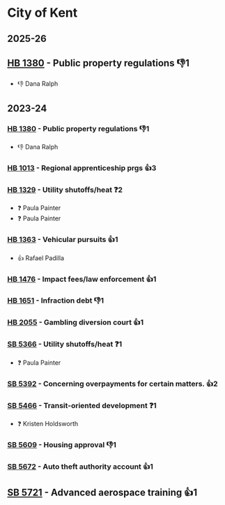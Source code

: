 # City of Kent
## 2025-26

## [HB 1380](/bill/2025-26/hb/1380/) - Public property regulations  👎1 
* 👎 Dana Ralph

## 2023-24

### [HB 1380](/bill/2023-24/hb/1380/) - Public property regulations  👎1 
* 👎 Dana Ralph

### [HB 1013](/bill/2023-24/hb/1013/) - Regional apprenticeship prgs 👍3  

### [HB 1329](/bill/2023-24/hb/1329/) - Utility shutoffs/heat   ❓2
* ❓ Paula Painter
* ❓ Paula Painter

### [HB 1363](/bill/2023-24/hb/1363/) - Vehicular pursuits 👍1  
* 👍 Rafael Padilla

### [HB 1476](/bill/2023-24/hb/1476/) - Impact fees/law enforcement 👍1  

### [HB 1651](/bill/2023-24/hb/1651/) - Infraction debt  👎1 

### [HB 2055](/bill/2023-24/hb/2055/) - Gambling diversion court 👍1  

### [SB 5366](/bill/2023-24/sb/5366/) - Utility shutoffs/heat   ❓1
* ❓ Paula Painter

### [SB 5392](/bill/2023-24/sb/5392/) - Concerning overpayments for certain matters. 👍2  

### [SB 5466](/bill/2023-24/sb/5466/) - Transit-oriented development   ❓1
* ❓ Kristen Holdsworth

### [SB 5609](/bill/2023-24/sb/5609/) - Housing approval  👎1 

### [SB 5672](/bill/2023-24/sb/5672/) - Auto theft authority account 👍1  

## [SB 5721](/bill/2023-24/sb/5721/) - Advanced aerospace training 👍1  
